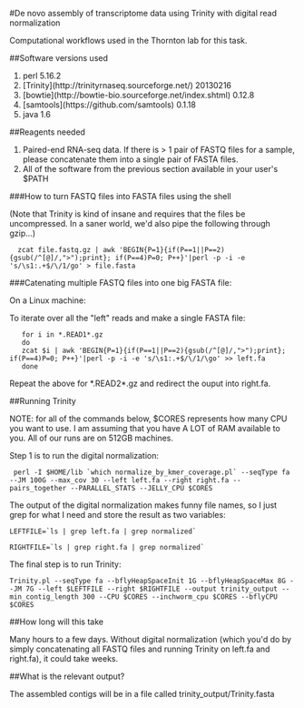 #De novo assembly of transcriptome data using Trinity with digital read normalization

Computational workflows used in the Thornton lab for this task.

##Software versions used
<ol>
<li>perl 5.16.2</li>
<li>[Trinity](http://trinityrnaseq.sourceforge.net/) 20130216</li>
<li>[bowtie](http://bowtie-bio.sourceforge.net/index.shtml) 0.12.8</li>
<li>[samtools](https://github.com/samtools) 0.1.18</li>
<li>java 1.6</li>
</ol>

##Reagents needed

<ol>
<li>Paired-end RNA-seq data.  If there is > 1 pair of FASTQ files for a sample, please concatenate them into a single pair of FASTA files.</li>
<li>All of the software from the previous section available in your user's $PATH</li>
</ol>

###How to turn FASTQ files into FASTA files using the shell

(Note that Trinity is kind of insane and requires that the files be uncompressed. In a saner world, we'd also pipe the following through gzip...)

      zcat file.fastq.gz | awk 'BEGIN{P=1}{if(P==1||P==2){gsub(/^[@]/,">");print}; if(P==4)P=0; P++}'|perl -p -i -e 's/\s1:.+$/\/1/go' > file.fasta

###Catenating multiple FASTQ files into one big FASTA file:

On a Linux machine:

To iterate over all the "left" reads and make a single FASTA file:

```shell
   for i in *.READ1*.gz
   do
   zcat $i | awk 'BEGIN{P=1}{if(P==1||P==2){gsub(/^[@]/,">");print}; if(P==4)P=0; P++}'|perl -p -i -e 's/\s1:.+$/\/1/\go' >> left.fa
   done
```

Repeat the above for \*.READ2\*.gz and redirect the ouput into right.fa.

##Running Trinity

NOTE: for all of the commands below, $CORES represents how many CPU you want to use.  I am assuming that you have A LOT of RAM available to you.  All of our runs are on 512GB machines.

Step 1 is to run the digital normalization:

     perl -I $HOME/lib `which normalize_by_kmer_coverage.pl` --seqType fa --JM 100G --max_cov 30 --left left.fa --right right.fa --pairs_together --PARALLEL_STATS --JELLY_CPU $CORES

The output of the digital normalization makes funny file names, so I just grep for what I need and store the result as two variables:

    LEFTFILE=`ls | grep left.fa | grep normalized`

    RIGHTFILE=`ls | grep right.fa | grep normalized`

The final step is to run Trinity:

    Trinity.pl --seqType fa --bflyHeapSpaceInit 1G --bflyHeapSpaceMax 8G --JM 7G --left $LEFTFILE --right $RIGHTFILE --output trinity_output --min_contig_length 300 --CPU $CORES --inchworm_cpu $CORES --bflyCPU $CORES

##How long will this take

Many hours to a few days.  Without digital normalization (which you'd do by simply concatenating all FASTQ files and running Trinity on left.fa and right.fa), it could take weeks.

##What is the relevant output?

The assembled contigs will be in a file called trinity_output/Trinity.fasta